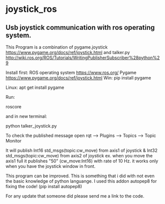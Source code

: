 # joystick_ros
Usb joystick communication with ros operating system.
-------

 This Program is a combination of pygame.joystick https://www.pygame.org/docs/ref/joystick.html
 and talker.py http://wiki.ros.org/ROS/Tutorials/WritingPublisherSubscriber%28python%29


Install first:
ROS operating system  https://www.ros.org/
Pygame  https://www.pygame.org/docs/ref/joystick.html
Win:
pip install pygame

Linux:
apt get install pygame

Run:

roscore

and in new terminal:

python talker_joystick.py

To check the published message open rqt --> Plugins --> Topics --> Topic Monitor

It will publish Int16 std_msgs(topic:cw_move) from axis1 of joystick & Int32 std_msgs(topic:cw_move) from axis2 of joystick
ex. when you move the axis1 full it publishes "50" (cw_move:Int16) with rate of 10 Hz.
it works only when you have the joystick window in front.

This program can be improved. This is something that i did with not even the basic knowledge of python languange. 
I used this addon autopep8 for fixing the code! (pip install autopep8)

For any update that someone did please send me a link to the code.
